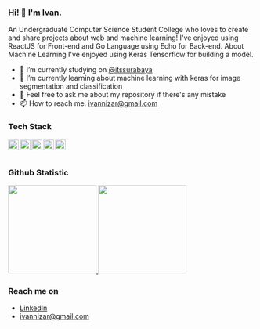 ### Hi! 👋 I'm Ivan.

An Undergraduate Computer Science Student College who loves to create and share projects about web and machine learning! I've enjoyed using ReactJS for Front-end and Go Language using Echo for Back-end. About Machine Learning I've enjoyed using Keras Tensorflow for building a model.

- 🔭 I’m currently studying on <a href="https://www.its.ac.id/">@itssurabaya</a>
- 🌱 I’m currently learning about machine learning with keras for image segmentation and classification
- 💬 Feel free to ask me about my repository if there's any mistake
- 📫 How to reach me: ivannizar@gmail.com

### Tech Stack
  <a href="#"><img align="left" alt="JavaScript" title="JavaScript" width="21px" src="https://upload.wikimedia.org/wikipedia/commons/9/99/Unofficial_JavaScript_logo_2.svg" /></a>
  <a href="https://reactjs.org/"><img align="left" alt="React" title="React" width="21px" src="https://cdn.worldvectorlogo.com/logos/react-2.svg" /></a>
  <a href="https://go.dev/"><img align="left" alt="Golang" title="Golang" width="21px" src="https://eternaldev.com/static/bd050a890f2d9f5e9819d6253be0797c/d786d/o6aczwfv_400x400.png" /></a>
  <a href="https://www.tensorflow.org/"><img align="left" alt="TensorFlow" title="TensorFlow" width="21px" src="https://zaccharieramzi.fr/project/tf-slice-assign/featured.png" /></a>
  <a href="https://www.python.org/"><img align="left" alt="Python" title="Python" width="21px" src="https://seeklogo.com/images/P/python-logo-A32636CAA3-seeklogo.com.png" /></a>
  <br>
  <br>
  
### Github Statistic
<p align="left">
<a href="https://github.com/dragranzer">
  <img height="180em" src="https://github-readme-stats-eight-theta.vercel.app/api?username=dragranzer&show_icons=true&theme=algolia&include_all_commits=true&count_private=true"/>
  <img height="180em" src="https://github-readme-stats-eight-theta.vercel.app/api/top-langs/?username=dragranzer&layout=compact&langs_count=8&theme=algolia"/>
</a>
</p>

### Reach me on
- <a href="https://linkedin.com/in/ivanmuhammadn/">LinkedIn</a>
- ivannizar@gmail.com
